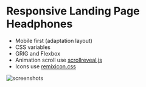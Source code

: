 # Responsive Landing Page Headphones

- Mobile first (adaptation layout)
- CSS variables
- GRIG and Flexbox
- Animation scroll use [scrollreveal.js](https://github.com/jlmakes/scrollreveal)
- Icons use [remixicon.css](https://remixicon.com/)

![screenshots](./screenshots.jpg)
